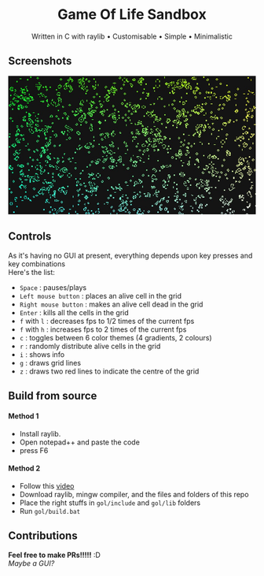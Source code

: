 <h1 align="center">
Game Of Life Sandbox</h1>
<p align="center">Written in C with raylib • Customisable • Simple • Minimalistic</p>

## Screenshots
<img src="https://github.com/Datavorous/Game-Of-Life-Sandbox/blob/main/media/PicsArt_02-06-10.29.51.jpg?raw=true">

## Controls
As it's having no GUI at present, everything depends upon key presses and key combinations
<br>Here's the list: 
* ```Space``` : pauses/plays
* ```Left mouse button``` : places an alive cell in the grid
* ```Right mouse button``` : makes an alive cell dead in the grid
* ```Enter``` : kills all the cells in the grid
* ```f``` with ```l``` : decreases fps to 1/2 times of the current fps
* ```f``` with ```h``` : increases fps to 2 times of the current fps 
* ```c``` : toggles between 6 color themes (4 gradients, 2 colours)
* ```r``` : randomly distribute alive cells in the grid
* ```i``` : shows info
* ```g``` : draws grid lines
* ```z``` : draws two red lines to indicate the centre of the grid

## Build from source 

#### Method 1
+ Install raylib.
+ Open notepad++ and paste the code
+ press F6

#### Method 2
+ Follow this <a href="https://youtu.be/u6LXRF-iMg8">video</a>
+ Download raylib, mingw compiler, and the files and folders of this repo
+ Place the right stuffs in ```gol/include``` and ```gol/lib``` folders
+ Run ```gol/build.bat```

## Contributions
**Feel free to make PRs!!!!!** :D<br>
_Maybe a GUI?_

